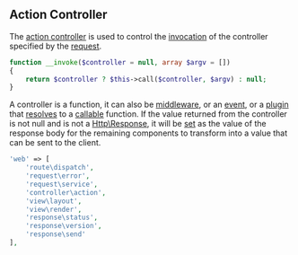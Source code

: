 ## Action Controller
The [action controller](https://github.com/mvc5/mvc5/blob/master/src/Controller/Action.php) is used to control the [invocation](https://github.com/mvc5/mvc5/blob/master/src/Controller/Action.php#L24) of the controller specified by the [request](https://github.com/mvc5/mvc5/blob/master/src/Request/Request.php#L34).
```php
function __invoke($controller = null, array $argv = [])
{
    return $controller ? $this->call($controller, $argv) : null;
}
```
A controller is a function, it can also be [middleware](#middleware), or an [event](https://github.com/mvc5/mvc5/blob/master/src/Event/Event.php), or a [plugin](#plugins) that [resolves](https://github.com/mvc5/mvc5/blob/master/src/Resolver/Resolver.php#L477) to a [callable](http://php.net/manual/en/language.types.callable.php) function. If the value returned from the controller is not null and is not a [Http\Response](https://github.com/mvc5/mvc5/blob/master/src/Http/Response.php), it will be [set](https://github.com/mvc5/mvc5/blob/master/src/Response/Dispatch.php#L78) as the value of the response body for the remaining components to transform into a value that can be sent to the client.  
```php
'web' => [
    'route\dispatch',
    'request\error',
    'request\service',
    'controller\action',
    'view\layout',
    'view\render',
    'response\status',
    'response\version',
    'response\send'
],
```
